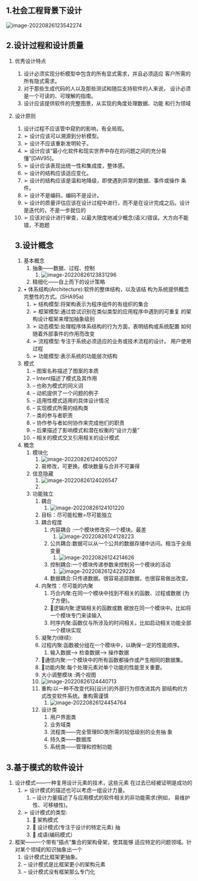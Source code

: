 ## 1.社会工程背景下设计

![image-20220826123542274](res/06.软件系统设计/image-20220826123542274.png)

## 2.设计过程和设计质量

1. 优秀设计特点

   1. 设计必须实现分析模型中包含的所有显式需求，并且必须适应 客户所需的所有隐式需求。 
   2. 对于那些生成代码的人以及那些测试和随后支持软件的人来说， 设计必须是一个可读的、可理解的指南。 
   3.  设计应该提供软件的完整图景，从实现的角度处理数据、功能 和行为领域

2. 设计原则

   1. 设计过程不应该管中窥豹的影响，有全局观。 
   2. ➢ 设计应该可以溯源到分析模型。
   3. ➢ 设计不应该重新发明轮子。
   4. ➢ 设计应该“最小化软件和现实世界中存在的问题之间的充分易懂”[DAV95]。
   5. ➢ 设计应该表现出统一性和集成度，整体感。
   6. ➢ 设计的结构应该适应变化。
   7. ➢ 设计的结构应该是温和地降级，即使遇到异常的数据、事件或操作 条件。
   8. ➢ 设计不是编码，编码不是设计。
   9. ➢ 设计的质量评估应该在设计过程中进行，而不是在设计完成之后。设计是迭代的，不是一步就位的
   10. ➢ 应该对设计进行审查，以最大限度地减少概念(语义)错误。大方向不能错，不跑题

   ## 3.设计概念

   1. 基本概念
      1. 抽象——数据、过程、控制
         1. ![image-20220826123831296](res/06.软件系统设计/image-20220826123831296.png)
      2. 精细化——自上而下的设计策略
   2. • 体系结构(Architecture):软件的整体结构，以及该结 构为系统提供概念完整性的方式。(SHA95a) 
      1. ➢ 结构模型:将架构表示为程序组件的有组织的集合 
      2. ➢ 框架模型:通过尝试识别在类似类型的应用程序中遇到的可重复 的架构设计框架来增加抽象级别 
      3. ➢ 动态模型:处理程序体系结构的行为方面，表明结构或系统配置 如何随着外部事件的作用而改变
      4.  ➢ 流程模型:专注于系统必须适应的业务或技术流程的设计。 用户使用过程
      5. ➢ 功能模型:表示系统的功能层次结构
   3. 模式
      1. – 图案名称描述了图案的本质 
      2. – Intent描述了模式及其作用
      3.  – 也称为模式的同义词 
      4. – 动机提供了一个问题的例子
      5.  – 适用性模式适用的具体设计情况 
      6. – 实现模式所需的结构类 
      7. – 类的参与者职责 
      8. – 协作参与者如何协作来完成他们的职责 
      9. – 后果描述了影响模式和潜在权衡的“设计力量”
      10.  – 相关的模式交叉引用相关的设计模式
   4. 概念
      1. 模块化
         1. ![image-20220826124005207](res/06.软件系统设计/image-20220826124005207.png)
         1. 易修改，可更换。模块数量与合并不可兼得
      2. 信息隐藏
         1. ![image-20220826124026547](res/06.软件系统设计/image-20220826124026547.png)
         1. 
      3. 功能独立
         1. 耦合
            1. ![image-20220826124101220](res/06.软件系统设计/image-20220826124101220.png)
         2. 目标：尽可能松散=尽可能独立
         3. 耦合程度
            1. 内容耦合 :一个模块修改另一个模块。最差
               1. ![image-20220826124128223](res/06.软件系统设计/image-20220826124128223.png)
            2. 公共耦合:数据可以从一个公共的数据存储中访问。相当于全局变量
               1. ![image-20220826124214626](res/06.软件系统设计/image-20220826124214626.png)
            3. 控制耦合:一个模块传递参数来控制另一个模块的活动
               1. ![image-20220826124229224](res/06.软件系统设计/image-20220826124229224.png)
            4. 数据耦合:只传递数据。很容易追踪数据，也很容易做出改变。
         4. 内聚性：尽可能的内聚
            1. 巧合内聚:在同一个模块中找到不相关的函数、过程或数据 (为了方便)。
            2.  逻辑内聚:逻辑相关的函数或数 据放在同一个模块中。比如将一个模块专门来读输入
            3. 时序内聚:函数仅与所涉及的时间相关。比如启动相关功能全部一个模块实现
         5.  凝聚力(继续):
            1. 过程内聚:函数被分组在一个模块中，以确保一定的性能顺序。 
               1. 输入数据—> 检查数据—> 操作数据 
            2. 通信内聚:一个模块中的所有函数都操作或产生相同的数据集。
            3.  功能内聚:每个处理元素对单个功能的性能至关重要。
         6.  大小调整模块 :两个视图
            1. ![image-20220826124440713](res/06.软件系统设计/image-20220826124440713.png)
         7. 重构:以一种不改变代码[设计]的外部行为但改进其内 部结构的方式改变软件系统。重构需谨慎
            1. ![image-20220826124454764](res/06.软件系统设计/image-20220826124454764.png)
         8. 设计类
            1. 用户界面类 
            2. 业务域类 
            3.  流程类——完全管理BD类所需的较低级别的业务抽 象 
            4. 持久类——数据库 
            5. 系统类——管理和控制功能

## 3.基于模式的软件设计

1. 设计模式——一种复用设计元素的技术，这些元素 在过去已经被证明是成功的 
   1. ➢ 设计模式的描述也可以考虑一组设计力量。
      1.  – 设计力量描述了与应用模式的软件相关的非功能需求(例如， 易维护性、可移植性)。 
   2. ➢ 设计模式的类型:
      1.   架构模式
      2.   设计模式(专注于设计的特定元素) 抽
      3.  成语(编码模式）
2. 框架——一个带有“插点”集合的架构骨架，使其能够 适应特定的问题领域。针对某个领域的知识抽象出一个
   1. 设计模式比框架更抽象。 
   2. – 设计模式是比框架更小的架构元素 
   3. – 设计模式没有框架那么专门化

